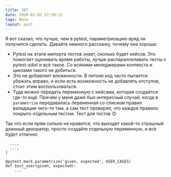 ```yaml
---
title: 387
date: 2020-02-02 17:39:13
tags: None
layout: post
---
```


Я вот сказал, что лучше, чем в pytest, параметризацию вряд ли получится сделать. Давайте немного расскажу, почему она хороша:

- Pytest на этапе импорта тестов знает, сколько будет кейсов. Это помогает оценивать время работы, лучше распараллеливать тесты с pytest-xdist и всё такое. Со всякими менеджерами контекста и циклами такого не добиться.
- Это не добавляет вложенности. В питоне код часто пытается убежать вправо, и если есть возможность не добавлять отступов, стоит этим воспользоваться. 
- Туда можно передать переменную с кейсами, которая создаётся где-то ещё. Причём у меня даже был интересный случай, когда в `parametrize` передавалась переменная со списком правил валидации чего-то там, а сам тест проверял, что каждое правило покрыто отдельным тестом. Тест для тестов 🙃

Так что если прям сильно не нравится, что выходит какой-то страшный длинный декоратор, просто создайте отдельную переменную, и всё будет отлично:

```USER_CASES = (
  ...,
  ...,
)

@pytest.mark.parametrize('given, expected', USER_CASES)
def test_user(given, expected):
    ...```
